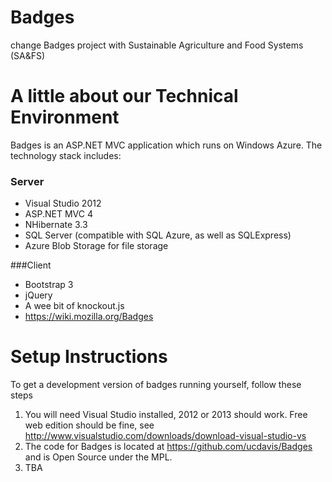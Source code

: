 Badges
======
change
Badges project with Sustainable Agriculture and Food Systems (SA&amp;FS)

A little about our Technical Environment
======

Badges is an ASP.NET MVC application which runs on Windows Azure.  The technology stack includes:

### Server
* Visual Studio 2012
* ASP.NET MVC 4
* NHibernate 3.3
* SQL Server (compatible with SQL Azure, as well as SQLExpress)
* Azure Blob Storage for file storage

###Client
* Bootstrap 3
* jQuery
* A wee bit of knockout.js
* https://wiki.mozilla.org/Badges
 
Setup Instructions
=======

To get a development version of badges running yourself, follow these steps

1. You will need Visual Studio installed, 2012 or 2013 should work.  Free web edition should be fine, see http://www.visualstudio.com/downloads/download-visual-studio-vs
1. The code for Badges is located at https://github.com/ucdavis/Badges and is Open Source under the MPL.
1. TBA
